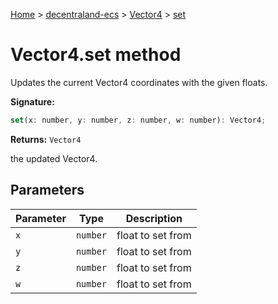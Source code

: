 [Home](./index) &gt; [decentraland-ecs](./decentraland-ecs.md) &gt; [Vector4](./decentraland-ecs.vector4.md) &gt; [set](./decentraland-ecs.vector4.set.md)

# Vector4.set method

Updates the current Vector4 coordinates with the given floats.

**Signature:**
```javascript
set(x: number, y: number, z: number, w: number): Vector4;
```
**Returns:** `Vector4`

the updated Vector4.

## Parameters

|  Parameter | Type | Description |
|  --- | --- | --- |
|  `x` | `number` | float to set from |
|  `y` | `number` | float to set from |
|  `z` | `number` | float to set from |
|  `w` | `number` | float to set from |

